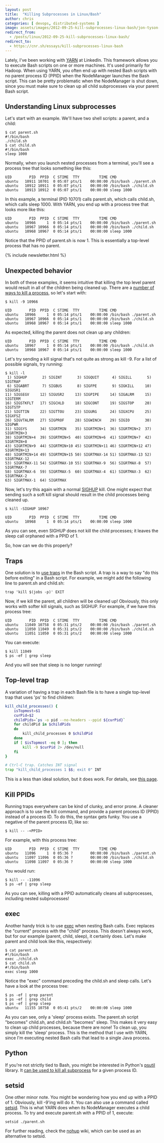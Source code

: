 ```yaml
---
layout: post
title:  "Killing Subprocesses in Linux/Bash"
author: chris
categories: [ devops, distributed-systems ]
image: assets/images/2012-09-25-kill-subprocesses-linux-bash/jon-tyson-478928-unsplash.jpg
redirect_from:
  - /posts/linux/2012-09-25-kill-subprocesses-linux-bash/
redirect_to:
  - https://cnr.sh/essays/kill-subprocesses-linux-bash
---
```


Lately, I've been working with [YARN](http://hadoop.apache.org/docs/r0.23.0/hadoop-yarn/hadoop-yarn-site/YARN.html) at LinkedIn. This framework allows you to execute Bash scripts on one or more machines. It's used primarily for Hadoop. When using YARN, you often end up with nested Bash scripts with no parent process ID (PPID) when the NodeManager launches the Bash script. This can be pretty problematic when the NodeManager is shut down, since you must make sure to clean up all child subprocesses via your parent Bash script.

## Understanding Linux subprocesses

Let's start with an example. We'll have two shell scripts: a parent, and a child:

```
$ cat parent.sh 
#!/bin/bash
./child.sh
$ cat child.sh 
#!/bin/bash
sleep 1000
```

Normally, when you launch nested processes from a terminal, you'll see a process tree that looks something like this:

```
UID        PID  PPID  C STIME  TTY         TIME CMD
ubuntu   10911 10701  0 05:07 pts/1    00:00:00 /bin/bash ./parent.sh
ubuntu   10912 10911  0 05:07 pts/1    00:00:00 /bin/bash ./child.sh
ubuntu   10913 10912  0 05:07 pts/1    00:00:00 sleep 1000
```

In this example, a terminal (PID 10701) calls parent.sh, which calls child.sh, which calls sleep 1000. With YARN, you end up with a process tree that looks more like this:

```
UID        PID  PPID  C STIME  TTY         TIME CMD
ubuntu   10966     1  0 05:14 pts/1    00:00:00 /bin/bash ./parent.sh
ubuntu   10967 10966  0 05:14 pts/1    00:00:00 /bin/bash ./child.sh
ubuntu   10968 10967  0 05:14 pts/1    00:00:00 sleep 1000
```

Notice that the PPID of parent.sh is now 1. This is essentially a top-level process that has no parent.

{% include newsletter.html %}

## Unexpected behavior

In both of these examples, it seems intuitive that killing the top level parent would result in all of the children being cleaned up. There are a [number of ways to kill a process](http://en.wikipedia.org/wiki/Kill_(command)), so let's start with:

```
$ kill -9 10966

UID        PID  PPID  C STIME  TTY         TIME CMD
ubuntu   10966     1  0 05:14 pts/1    00:00:00 /bin/bash ./parent.sh
ubuntu   10967 10966  0 05:14 pts/1    00:00:00 /bin/bash ./child.sh
ubuntu   10968 10967  0 05:14 pts/1    00:00:00 sleep 1000
```

As expected, killing the parent does not clean up any children:

```
UID        PID  PPID  C STIME  TTY         TIME CMD
ubuntu   10967     1  0 05:14 pts/1    00:00:00 /bin/bash ./child.sh
ubuntu   10968 10967  0 05:14 pts/1    00:00:00 sleep 1000
```

Let's try sending a kill signal that's not quite as strong as kill -9. For a list of possible signals, try running:

```
$ kill -l
 1) SIGHUP       2) SIGINT       3) SIGQUIT      4) SIGILL       5) SIGTRAP
 6) SIGABRT      7) SIGBUS       8) SIGFPE       9) SIGKILL     10) SIGUSR1
11) SIGSEGV     12) SIGUSR2     13) SIGPIPE     14) SIGALRM     15) SIGTERM
16) SIGSTKFLT   17) SIGCHLD     18) SIGCONT     19) SIGSTOP     20) SIGTSTP
21) SIGTTIN     22) SIGTTOU     23) SIGURG      24) SIGXCPU     25) SIGXFSZ
26) SIGVTALRM   27) SIGPROF     28) SIGWINCH    29) SIGIO       30) SIGPWR
31) SIGSYS      34) SIGRTMIN    35) SIGRTMIN+1  36) SIGRTMIN+2  37) SIGRTMIN+3
38) SIGRTMIN+4  39) SIGRTMIN+5  40) SIGRTMIN+6  41) SIGRTMIN+7  42) SIGRTMIN+8
43) SIGRTMIN+9  44) SIGRTMIN+10 45) SIGRTMIN+11 46) SIGRTMIN+12 47) SIGRTMIN+13
48) SIGRTMIN+14 49) SIGRTMIN+15 50) SIGRTMAX-14 51) SIGRTMAX-13 52) SIGRTMAX-12
53) SIGRTMAX-11 54) SIGRTMAX-10 55) SIGRTMAX-9  56) SIGRTMAX-8  57) SIGRTMAX-7
58) SIGRTMAX-6  59) SIGRTMAX-5  60) SIGRTMAX-4  61) SIGRTMAX-3  62) SIGRTMAX-2
63) SIGRTMAX-1  64) SIGRTMAX
```

Now, let's try this again with a normal [SIGHUP](http://en.wikipedia.org/wiki/SIGHUP) kill. One might expect that sending such a soft kill signal should result in the child processes being cleaned up.

```
$ kill -SIGHUP 10967

UID        PID  PPID  C STIME  TTY         TIME CMD
ubuntu   10968     1  0 05:14 pts/1    00:00:00 sleep 1000
```

As you can see, even SIGHUP does not kill the child processes; it leaves the sleep call orphaned with a PPID of 1.

So, how can we do this properly?

## Traps

One solution is to [use traps](http://stackoverflow.com/questions/2525855/how-to-propagate-a-signal-through-an-arborescence-of-scripts-bash) in the Bash script. A trap is a way to say "do this before exiting" in a Bash script. For example, we might add the following line to parent.sh and child.sh:

```
trap 'kill $(jobs -p)' EXIT
```

Now, if we kill the parent, all children will be cleaned up! Obviously, this only works with softer kill signals, such as SIGHUP. For example, if we have this process tree:

```
UID        PID  PPID  C STIME  TTY         TIME CMD
ubuntu   11049 10758  0 05:31 pts/2    00:00:00 /bin/bash ./parent.sh
ubuntu   11050 11049  0 05:31 pts/2    00:00:00 /bin/bash ./child.sh
ubuntu   11051 11050  0 05:31 pts/2    00:00:00 sleep 1000
```

You can execute:

```
$ kill 11049
$ ps -ef | grep sleep
```

And you will see that sleep is no longer running!

## Top-level trap

A variation of having a trap in each Bash file is to have a single top-level trap that uses 'ps' to find children:

```bash
kill_child_processes() {
    isTopmost=$1
    curPid=$2
    childPids=`ps -o pid --no-headers --ppid ${curPid}`
    for childPid in $childPids
    do
        kill_child_processes 0 $childPid
    done
    if [ $isTopmost -eq 0 ]; then
        kill -9 $curPid 2> /dev/null
    fi
}

# Ctrl-C trap. Catches INT signal
trap "kill_child_processes 1 $$; exit 0" INT
```

This is a less than ideal solution, but it does work. For details, see [this page](http://stas-blogspot.blogspot.com/2010/02/kill-all-child-processes-from-shell.html).

## Kill PPIDs

Running traps everywhere can be kind of clunky, and error prone. A cleaner approach is to use the kill command, and provide a parent process ID (PPID) instead of a process ID. To do this, the syntax gets funky. You use a negative of the parent process ID, like so:

```
$ kill -- -<PPID>
```

For example, with this process tree:

```
UID        PID  PPID  C STIME  TTY         TIME CMD
ubuntu   11096     1  0 05:36 ?        00:00:00 /bin/bash ./parent.sh
ubuntu   11097 11096  0 05:36 ?        00:00:00 /bin/bash ./child.sh
ubuntu   11098 11097  0 05:36 ?        00:00:00 sleep 1000
```

You would run:

```
$ kill -- -11096
$ ps -ef | grep sleep
```

As you can see, killing with a PPID automatically cleans all subprocesses, including nested subprocesses!

## exec

Another handy trick is to use [exec](http://linux.die.net/man/3/exec) when nesting Bash calls. Exec replaces the "current" process with the "child" process. This doesn't always work, but for our example (parent, child, sleep), it certainly does. Let's make parent and child look like this, respectively:

```
$ cat parent.sh
#!/bin/bash
exec ./child.sh
$ cat child.sh
#!/bin/bash
exec sleep 1000
```

Notice the "exec" command preceding the child.sh and sleep calls. Let's have a look at the process tree:

```
$ ps -ef | grep parent
$ ps -ef | grep child
$ ps -ef | grep sleep
ubuntu   11155 10758  0 05:41 pts/2    00:00:00 sleep 1000
```

As you can see, only a 'sleep' process exists. The parent.sh script "becomes" child.sh, and child.sh "becomes" sleep. This makes it very easy to clean up child processes, because there are none! To clean up, you simply kill the 'sleep' process. This is the method that I use with YARN, since I'm executing nested Bash calls that lead to a single Java process.

## Python

If you're not strictly tied to Bash, you might be interested in Python's [psutil](http://code.google.com/p/psutil/) library. It [can be used to kill all subprocess](http://stackoverflow.com/questions/1230669/subprocess-deleting-child-processes-in-windows) for a given process ID.

## setsid

One other minor note. You might be wondering how you end up with a PPID of 1. Obviously, kill -9'ing will do it. You can also use a command called [setsid](http://linux.die.net/man/2/setsid). This is what YARN does when its NodeManager executes a child process. To try and execute parent.sh with a PPID of 1, execute:

```
setsid ./parent.sh
```

For further reading, check the [nohup](http://en.wikipedia.org/wiki/Nohup) wiki, which can be used as an alternative to setsid.

